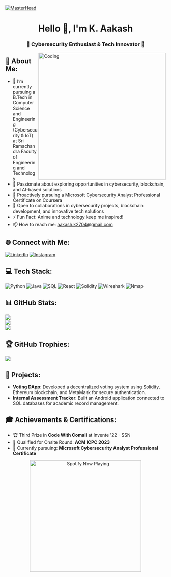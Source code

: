 [![MasterHead](https://firebasestorage.googleapis.com/v0/b/flexi-coding.appspot.com/o/dempgi7-520f8d5f-63d4-4453-8822-dbc149ae27f8.gif?alt=media&token=91c0c7b2-93c3-4029-b011-1a8703c5730d)](https://linkedin.com/in/k-aakash-50b591200/)
<h1 align="center">Hello 👋, I'm K. Aakash</h1>
<h3 align="center">🌟 Cybersecurity Enthusiast & Tech Innovator 🌟</h3>
<img align="right" alt="Coding" width="400" src="https://cdn.dribbble.com/users/1162077/screenshots/3848914/programmer.gif">

## 💫 About Me:
- 🔭 I’m currently pursuing a B.Tech in Computer Science and Engineering (Cybersecurity & IoT) at Sri Ramachandra Faculty of Engineering and Technology
- 👯 Passionate about exploring opportunities in cybersecurity, blockchain, and AI-based solutions
- 🌱 Proactively pursuing a Microsoft Cybersecurity Analyst Professional Certificate on Coursera
- 🤝 Open to collaborations in cybersecurity projects, blockchain development, and innovative tech solutions
- ⚡ Fun Fact: Anime and technology keep me inspired!
- 📫 How to reach me: aakash.k2704@gmail.com

## 🌐 Connect with Me:
[![LinkedIn](https://img.shields.io/badge/LinkedIn-%230077B5.svg?logo=linkedin&logoColor=white)](https://linkedin.com/in/k-aakash-50b591200/) 
[![Instagram](https://img.shields.io/badge/Instagram-%23E4405F.svg?logo=Instagram&logoColor=white)](https://instagram.com/aakash2704)

## 💻 Tech Stack:
![Python](https://img.shields.io/badge/python-3670A0?style=for-the-badge&logo=python&logoColor=ffdd54) 
![Java](https://img.shields.io/badge/java-%23ED8B00.svg?style=for-the-badge&logo=openjdk&logoColor=white) 
![SQL](https://img.shields.io/badge/sql-4479A1.svg?style=for-the-badge&logo=mysql&logoColor=white) 
![React](https://img.shields.io/badge/react-%2361DAFB.svg?style=for-the-badge&logo=react&logoColor=black) 
![Solidity](https://img.shields.io/badge/solidity-%23363636.svg?style=for-the-badge&logo=solidity&logoColor=white) 
![Wireshark](https://img.shields.io/badge/wireshark-%230077B5.svg?style=for-the-badge&logo=wireshark&logoColor=white) 
![Nmap](https://img.shields.io/badge/nmap-%23003366.svg?style=for-the-badge&logo=nmap&logoColor=white) 

## 📊 GitHub Stats:
![](https://github-readme-stats.vercel.app/api?username=K-Aakash&theme=tokyonight&hide_border=false&include_all_commits=true&count_private=true)
<br/>
![](https://github-readme-streak-stats.herokuapp.com/?user=K-Aakash&theme=tokyonight&hide_border=false)
<br/>
![](https://github-readme-stats.vercel.app/api/top-langs/?username=K-Aakash&theme=tokyonight&hide_border=false&include_all_commits=true&count_private=true&layout=compact)

## 🏆 GitHub Trophies:
![](https://github-profile-trophy.vercel.app/?username=K-Aakash&theme=ayu-mirage&no-frame=false&no-bg=false&margin-w=4)

## 🚀 Projects:
- **Voting DApp**: Developed a decentralized voting system using Solidity, Ethereum blockchain, and MetaMask for secure authentication.
- **Internal Assessment Tracker**: Built an Android application connected to SQL databases for academic record management.

## 🎓 Achievements & Certifications:
- 🏆 Third Prize in **Code With Comali** at Invente '22 - SSN
- 🌟 Qualified for Onsite Round: **ACM ICPC 2023**
- 📜 Currently pursuing: **Microsoft Cybersecurity Analyst Professional Certificate**

<p align="center">
  <img align="center" src="https://spotify-now-playing-alpha-one.vercel.app/api/spotify/" alt="Spotify Now Playing" width="350"/>
</p>
